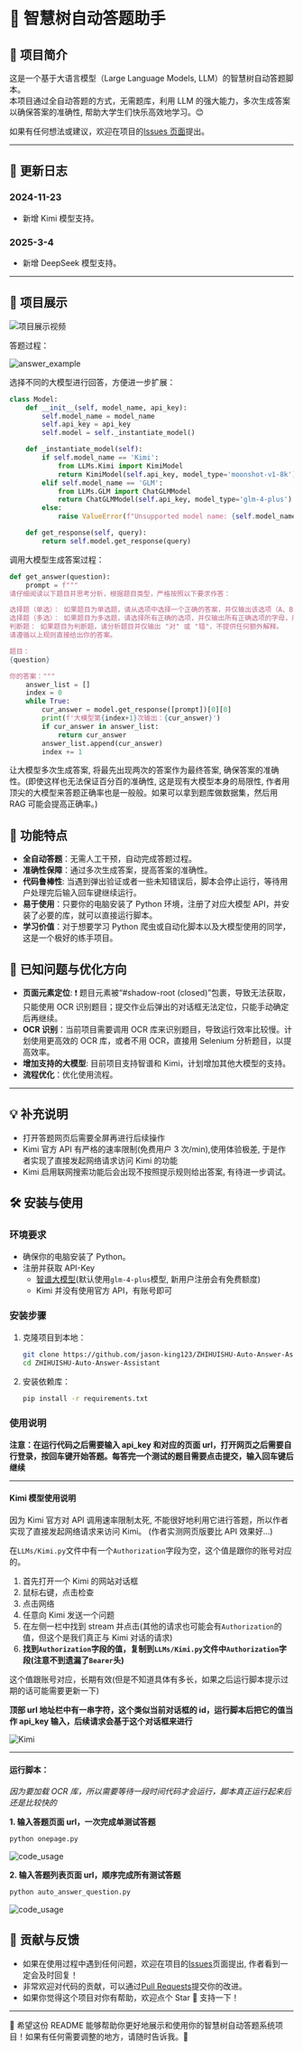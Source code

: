 # 🌟 智慧树自动答题助手

## 📝 项目简介

这是一个基于大语言模型（Large Language Models, LLM）的智慧树自动答题脚本。  
本项目通过全自动答题的方式，无需题库，利用 LLM 的强大能力，多次生成答案以确保答案的准确性, 帮助大学生们快乐高效地学习。😊

如果有任何想法或建议，欢迎在项目的[Issues 页面](https://github.com/king-wang123/ZHIHUISHU-Auto-Answer-Assistant/issues)提出。

---

## 🎯 更新日志

### 2024-11-23

- 新增 Kimi 模型支持。

### 2025-3-4
- 新增 DeepSeek 模型支持。

---

## 🌈 项目展示

![项目展示视频](./data/auto_answer_zhihuishu.gif)

答题过程：

![answer_example](./data/answer_example.png)

选择不同的大模型进行回答，方便进一步扩展：

```python
class Model:
    def __init__(self, model_name, api_key):
        self.model_name = model_name
        self.api_key = api_key
        self.model = self._instantiate_model()

    def _instantiate_model(self):
        if self.model_name == 'Kimi':
            from LLMs.Kimi import KimiModel
            return KimiModel(self.api_key, model_type='moonshot-v1-8k')
        elif self.model_name == 'GLM':
            from LLMs.GLM import ChatGLMModel
            return ChatGLMModel(self.api_key, model_type='glm-4-plus')
        else:
            raise ValueError(f"Unsupported model name: {self.model_name}")

    def get_response(self, query):
        return self.model.get_response(query)
```

调用大模型生成答案过程：

```python
def get_answer(question):
    prompt = f"""
请仔细阅读以下题目并思考分析，根据题目类型，严格按照以下要求作答：

选择题（单选）： 如果题目为单选题，请从选项中选择一个正确的答案，并仅输出该选项（A、B、C或D），不提供任何额外解释。
选择题（多选）： 如果题目为多选题，请选择所有正确的选项，并仅输出所有正确选项的字母，用','分隔（如A,C），按字母顺序排列，不提供任何额外解释。
判断题： 如果题目为判断题，请分析题目并仅输出 "对" 或 "错"，不提供任何额外解释。
请遵循以上规则直接给出你的答案。

题目：
{question}

你的答案："""
    answer_list = []
    index = 0
    while True:
        cur_answer = model.get_response([prompt])[0][0]
        print(f'大模型第{index+1}次输出：{cur_answer}')
        if cur_answer in answer_list:
            return cur_answer
        answer_list.append(cur_answer)
        index += 1
```

让大模型多次生成答案, 将最先出现两次的答案作为最终答案, 确保答案的准确性。(即使这样也无法保证百分百的准确性, 这是现有大模型本身的局限性, 作者用顶尖的大模型来答题正确率也是一般般。如果可以拿到题库做数据集，然后用 RAG 可能会提高正确率。)

## 🚀 功能特点

- **全自动答题**：无需人工干预，自动完成答题过程。
- **准确性保障**：通过多次生成答案，提高答案的准确性。
- **代码鲁棒性**: 当遇到弹出验证或者一些未知错误后，脚本会停止运行，等待用户处理完后输入回车键继续运行。
- **易于使用**：只要你的电脑安装了 Python 环境，注册了对应大模型 API，并安装了必要的库，就可以直接运行脚本。
- **学习价值**：对于想要学习 Python 爬虫或自动化脚本以及大模型使用的同学，这是一个极好的练手项目。

## 🐞 已知问题与优化方向

- **页面元素定位**: ❗ 题目元素被“#shadow-root (closed)”包裹，导致无法获取，只能使用 OCR 识别题目；提交作业后弹出的对话框无法定位，只能手动确定后再继续。
- **OCR 识别**：当前项目需要调用 OCR 库来识别题目，导致运行效率比较慢。计划使用更高效的 OCR 库，或者不用 OCR，直接用 Selenium 分析题目，以提高效率。
- **增加支持的大模型**: 目前项目支持智谱和 Kimi，计划增加其他大模型的支持。
- **流程优化**：优化使用流程。

---

## 💡 补充说明

- 打开答题网页后需要全屏再进行后续操作
- Kimi 官方 API 有严格的速率限制(免费用户 3 次/min),使用体验极差, 于是作者实现了直接发起网络请求访问 Kimi 的功能
- Kimi 启用联网搜索功能后会出现不按照提示规则给出答案, 有待进一步调试。

## 🛠️ 安装与使用

### 环境要求

- 确保你的电脑安装了 Python。
- 注册并获取 API-Key
  - [智谱大模型](https://open.bigmodel.cn/console/overview)(默认使用`glm-4-plus`模型, 新用户注册会有免费额度)
  - Kimi 并没有使用官方 API，有账号即可

### 安装步骤

1. 克隆项目到本地：

   ```bash
   git clone https://github.com/jason-king123/ZHIHUISHU-Auto-Answer-Assistant.git
   cd ZHIHUISHU-Auto-Answer-Assistant
   ```

2. 安装依赖库：

   ```bash
   pip install -r requirements.txt
   ```

### 使用说明

**注意：在运行代码之后需要输入 api_key 和对应的页面 url，打开网页之后需要自行登录，按回车键开始答题。每答完一个测试的题目需要点击提交，输入回车键后继续**

---

#### Kimi 模型使用说明

因为 Kimi 官方对 API 调用速率限制太死, 不能很好地利用它进行答题，所以作者实现了直接发起网络请求来访问 Kimi。
(作者实测网页版要比 API 效果好...)

在`LLMs/Kimi.py`文件中有一个`Authorization`字段为空，这个值是跟你的账号对应的。

1. 首先打开一个 Kimi 的网站对话框
2. 鼠标右键，点击检查
3. 点击网络
4. 任意向 Kimi 发送一个问题
5. 在左侧一栏中找到 stream 并点击(其他的请求也可能会有`Authorization`的值，但这个是我们真正与 Kimi 对话的请求)
6. **找到`Authorization`字段的值，复制到`LLMs/Kimi.py`文件中`Authorization`字段(注意不到遗漏了`Bearer`头)**

这个值跟账号对应，长期有效(但是不知道具体有多长，如果之后运行脚本提示过期的话可能需要更新一下)

**顶部 url 地址栏中有一串字符，这个类似当前对话框的 id，运行脚本后把它的值当作 api_key 输入，后续请求会基于这个对话框来进行**

![Kimi](./data/Kimi.png)

---

#### 运行脚本：

_因为要加载 OCR 库，所以需要等待一段时间代码才会运行，脚本真正运行起来后还是比较快的_

**1. 输入答题页面 url，一次完成单测试答题**

```bash
python onepage.py
```

![code_usage](./data/onepage_example.png)

**2. 输入答题列表页面 url，顺序完成所有测试答题**

```bash
python auto_answer_question.py
```

![code_usage](./data/all_example.png)

## 🤝 贡献与反馈

- 如果在使用过程中遇到任何问题，欢迎在项目的[Issues](https://github.com/king-wang123/ZHIHUISHU-Auto-Answer-Assistant/issues)页面提出, 作者看到一定会及时回复！
- 非常欢迎对代码的贡献，可以通过[Pull Requests](https://github.com/king-wang123/ZHIHUISHU-Auto-Answer-Assistant/pulls)提交你的改进。
- 如果你觉得这个项目对你有帮助，欢迎点个 Star 🌟 支持一下！

---

🌈 希望这份 README 能够帮助你更好地展示和使用你的智慧树自动答题系统项目！如果有任何需要调整的地方，请随时告诉我。🚀

